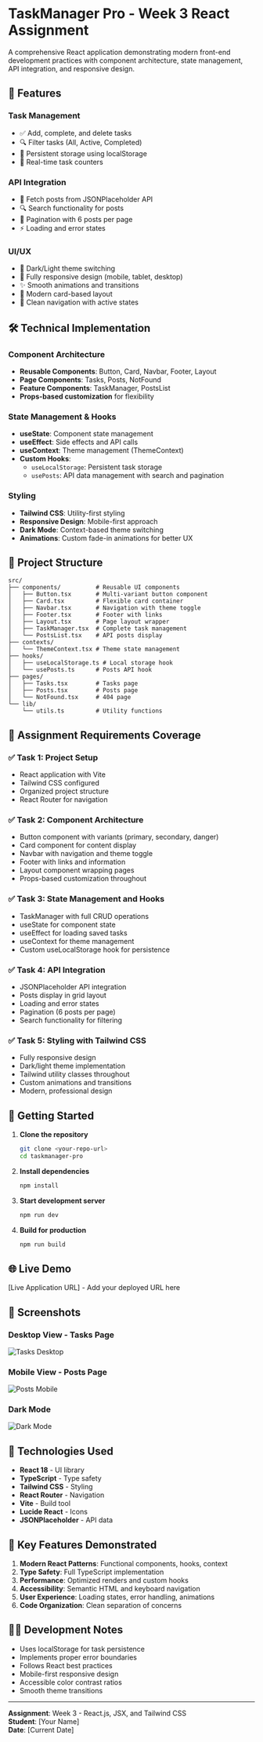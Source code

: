 
# TaskManager Pro - Week 3 React Assignment

A comprehensive React application demonstrating modern front-end development practices with component architecture, state management, API integration, and responsive design.

## 🚀 Features

### Task Management
- ✅ Add, complete, and delete tasks
- 🔍 Filter tasks (All, Active, Completed)
- 💾 Persistent storage using localStorage
- 🎯 Real-time task counters

### API Integration
- 📡 Fetch posts from JSONPlaceholder API
- 🔍 Search functionality for posts
- 📄 Pagination with 6 posts per page
- ⚡ Loading and error states

### UI/UX
- 🌙 Dark/Light theme switching
- 📱 Fully responsive design (mobile, tablet, desktop)
- ✨ Smooth animations and transitions
- 🎨 Modern card-based layout
- 🧭 Clean navigation with active states

## 🛠️ Technical Implementation

### Component Architecture
- **Reusable Components**: Button, Card, Navbar, Footer, Layout
- **Page Components**: Tasks, Posts, NotFound
- **Feature Components**: TaskManager, PostsList
- **Props-based customization** for flexibility

### State Management & Hooks
- **useState**: Component state management
- **useEffect**: Side effects and API calls
- **useContext**: Theme management (ThemeContext)
- **Custom Hooks**: 
  - `useLocalStorage`: Persistent task storage
  - `usePosts`: API data management with search and pagination

### Styling
- **Tailwind CSS**: Utility-first styling
- **Responsive Design**: Mobile-first approach
- **Dark Mode**: Context-based theme switching
- **Animations**: Custom fade-in animations for better UX

## 📁 Project Structure

```
src/
├── components/          # Reusable UI components
│   ├── Button.tsx       # Multi-variant button component
│   ├── Card.tsx         # Flexible card container
│   ├── Navbar.tsx       # Navigation with theme toggle
│   ├── Footer.tsx       # Footer with links
│   ├── Layout.tsx       # Page layout wrapper
│   ├── TaskManager.tsx  # Complete task management
│   └── PostsList.tsx    # API posts display
├── contexts/
│   └── ThemeContext.tsx # Theme state management
├── hooks/
│   ├── useLocalStorage.ts # Local storage hook
│   └── usePosts.ts      # Posts API hook
├── pages/
│   ├── Tasks.tsx        # Tasks page
│   ├── Posts.tsx        # Posts page
│   └── NotFound.tsx     # 404 page
└── lib/
    └── utils.ts         # Utility functions
```

## 🎯 Assignment Requirements Coverage

### ✅ Task 1: Project Setup
- React application with Vite
- Tailwind CSS configured
- Organized project structure
- React Router for navigation

### ✅ Task 2: Component Architecture
- Button component with variants (primary, secondary, danger)
- Card component for content display
- Navbar with navigation and theme toggle
- Footer with links and information
- Layout component wrapping pages
- Props-based customization throughout

### ✅ Task 3: State Management and Hooks
- TaskManager with full CRUD operations
- useState for component state
- useEffect for loading saved tasks
- useContext for theme management
- Custom useLocalStorage hook for persistence

### ✅ Task 4: API Integration
- JSONPlaceholder API integration
- Posts display in grid layout
- Loading and error states
- Pagination (6 posts per page)
- Search functionality for filtering

### ✅ Task 5: Styling with Tailwind CSS
- Fully responsive design
- Dark/light theme implementation
- Tailwind utility classes throughout
- Custom animations and transitions
- Modern, professional design

## 🚀 Getting Started

1. **Clone the repository**
   ```bash
   git clone <your-repo-url>
   cd taskmanager-pro
   ```

2. **Install dependencies**
   ```bash
   npm install
   ```

3. **Start development server**
   ```bash
   npm run dev
   ```

4. **Build for production**
   ```bash
   npm run build
   ```

## 🌐 Live Demo

[Live Application URL] - Add your deployed URL here

## 📸 Screenshots

### Desktop View - Tasks Page
![Tasks Desktop](screenshots/tasks-desktop.png)

### Mobile View - Posts Page
![Posts Mobile](screenshots/posts-mobile.png)

### Dark Mode
![Dark Mode](screenshots/dark-mode.png)

## 🔧 Technologies Used

- **React 18** - UI library
- **TypeScript** - Type safety
- **Tailwind CSS** - Styling
- **React Router** - Navigation
- **Vite** - Build tool
- **Lucide React** - Icons
- **JSONPlaceholder** - API data

## 📝 Key Features Demonstrated

1. **Modern React Patterns**: Functional components, hooks, context
2. **Type Safety**: Full TypeScript implementation
3. **Performance**: Optimized renders and custom hooks
4. **Accessibility**: Semantic HTML and keyboard navigation
5. **User Experience**: Loading states, error handling, animations
6. **Code Organization**: Clean separation of concerns

## 👨‍💻 Development Notes

- Uses localStorage for task persistence
- Implements proper error boundaries
- Follows React best practices
- Mobile-first responsive design
- Accessible color contrast ratios
- Smooth theme transitions

---

**Assignment**: Week 3 - React.js, JSX, and Tailwind CSS  
**Student**: [Your Name]  
**Date**: [Current Date]
